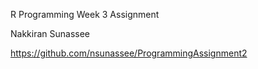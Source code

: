 R Programming Week 3 Assignment

Nakkiran Sunassee

https://github.com/nsunassee/ProgrammingAssignment2

